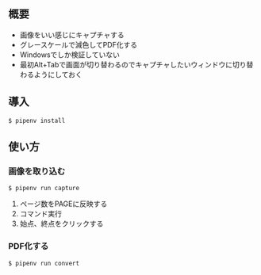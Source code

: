 ## 概要
* 画像をいい感じにキャプチャする
* グレースケールで減色してPDF化する
* Windowsでしか検証していない
* 最初Alt+Tabで画面が切り替わるのでキャプチャしたいウィンドウに切り替わるようにしておく

## 導入

```
$ pipenv install
```

## 使い方

### 画像を取り込む

```
$ pipenv run capture
```

1. ページ数をPAGEに反映する
2. コマンド実行
3. 始点、終点をクリックする

### PDF化する

```
$ pipenv run convert
```
